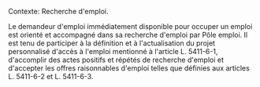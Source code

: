 Contexte: Recherche d'emploi.

Le demandeur d'emploi immédiatement disponible pour occuper un emploi est orienté et accompagné dans sa recherche d'emploi par Pôle emploi. Il est tenu de participer à la définition et à l'actualisation du projet personnalisé d'accès à l'emploi mentionné à l'article L. 5411-6-1, d'accomplir des actes positifs et répétés de recherche d'emploi et d'accepter les offres raisonnables d'emploi telles que définies aux articles L. 5411-6-2 et L. 5411-6-3.